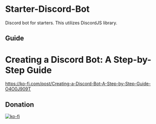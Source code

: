 # Starter-Discord-Bot
Discord bot for starters. This utilizes DiscordJS library.

## Guide
# Creating a Discord Bot: A Step-by-Step Guide
https://ko-fi.com/post/Creating-a-Discord-Bot-A-Step-by-Step-Guide-O4O0J909T

## Donation
[![ko-fi](https://ko-fi.com/img/githubbutton_sm.svg)](https://ko-fi.com/U6U7E7WXM)

